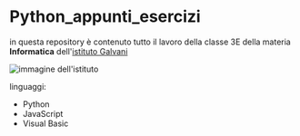 # Python_appunti_esercizi
in questa repository è contenuto tutto il lavoro della classe 3E della materia **Informatica** dell'[istituto Galvani](https://www.iisgalvanimi.edu.it)


![immagine dell'istituto](https://user-images.githubusercontent.com/90761156/133464691-76d165b0-b60a-4341-aaab-b497677b3385.jpg)

linguaggi:
- Python
- JavaScript
- Visual Basic

